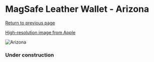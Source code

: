 # MagSafe Leather Wallet - Arizona

[Return to previous page](/wallet)

[High-resolution image from Apple](https://store.storeimages.cdn-apple.com/8756/as-images.apple.com/is/MK0E3?wid=4500&hei=4500&fmt=png)

<div style="width: 384px"><img src="/everypreview/MK0E3.png" alt="Arizona"></div>

### Under construction
